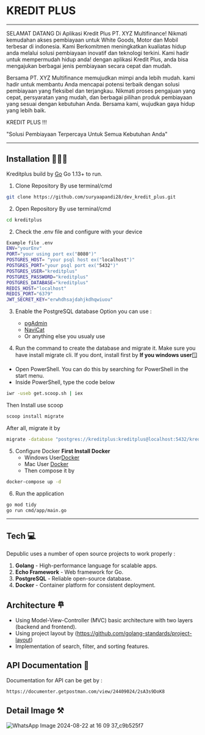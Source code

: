 # KREDIT PLUS
---
SELAMAT DATANG
Di Aplikasi Kredit Plus PT. XYZ Multifinance! Nikmati kemudahan akses pembiayaan untuk White Goods, Motor dan Mobil terbesar di indonesia. Kami Berkomitmen meningkatkan kualiatas hidup anda melalui solusi pembiayaan inovatif dan teknologi terkini.
Kami hadir untuk mempermudah hidup anda! dengan aplikasi Kredit Plus, anda bisa mengajukan berbagai jenis pembiayaan secara cepat dan mudah.

Bersama PT. XYZ Multifinance memujudkan mimpi anda lebih mudah. kami hadir untuk membantu Anda mencapai potensi terbaik dengan solusi pembiayaan yang fleksibel dan terjangkau. Nikmati proses pengajuan yang cepat, persyaratan yang mudah, dan berbagai pilihan produk pembiayaan yang sesuai dengan kebutuhan Anda. Bersama kami, wujudkan gaya hidup yang lebih baik.

KREDIT PLUS !!!

"Solusi Pembiayaan Terpercaya Untuk Semua Kebutuhan Anda"

---
## Installation 👨🏻‍💻

Kreditplus build by [Go](https://go.dev/dl/) Go 1.13+ to run.

1. Clone Repository
   By use terminal/cmd

```sh
git clone https://github.com/suryaapandi28/dev_kredit_plus.git
```

2. Open Repository
   By use terminal/cmd

```sh
cd kreditplus
```

2. Check the .env file and configure with your device

```sh
Example file .env
ENV="yourEnv"
PORT="your using port ex("8080")"
POSTGRES_HOST= "your psql host ex("localhost")"
POSTGRES_PORT="your psql port ex("5432")"
POSTGRES_USER="kreditplus"
POSTGRES_PASSWORD="kreditplus"
POSTGRES_DATABASE="kreditplus"
REDIS_HOST="localhost"
REDIS_PORT="6379"
JWT_SECRET_KEY="erwhdhsajdahjkdhqwiuou"
```

3. Enable the PostgreSQL database
   Option you can use :

   - [pgAdmin](https://www.pgadmin.org/)
   - [NaviCat](https://www.navicat.com/en/download/navicat-premium?gad_source=1&gclid=CjwKCAjwmYCzBhA6EiwAxFwfgFWv6YNc_nwrdL5BByjvaEmUNbzD0vvg-tHgv7x6rFyIx-zSdWYQWhoCRP0QAvD_BwE)
   - Or anything else you usualy use

4. Run the command to create the database and migrate it.
   Make sure you have install migrate cli.
   If you dont, install first by
**If you windows user**🪟

- Open PowerShell. You can do this by searching for PowerShell in the start menu.
- Inside PowerShell, type the code below

```sh
iwr -useb get.scoop.sh | iex
```

Then Install use scoop

```sh
scoop install migrate
```

After all, migrate it by

```sh
migrate -database "postgres://kreditplus:kreditplus@localhost:5432/kreditplus?sslmode=disable" -path db/migrations up
```

5. Configure Docker
   **First Install Docker**
   - Windows User[Docker](https://docs.docker.com/desktop/install/windows-install/)
   - Mac User [Docker](https://docs.docker.com/desktop/install/mac-install/)
   - Then compose it by

```sh
docker-compose up -d
```

6. Run the application

```sh
go mod tidy
go run cmd/app/main.go
```

---

## Tech 💻

Depublic uses a number of open source projects to work properly :

1. **Golang** - High-performance language for scalable apps.
2. **Echo Framework** - Web framework for Go.
3. **PostgreSQL** - Reliable open-source database.
4. **Docker** - Container platform for consistent deployment.

## Architecture 𐄷

- Using Model-View-Controller (MVC) basic architecture with two layers (backend and frontend).
- Using project layout by (https://github.com/golang-standards/project-layout)
- Implementation of search, filter, and sorting features.


## API Documentation 🔗

Documentation for API can be get by :

```sh
https://documenter.getpostman.com/view/24409024/2sA3s9DoK8
```
## Detail Image ⚒️

![WhatsApp Image 2024-08-22 at 16 09 37_c9b525f7](https://github.com/user-attachments/assets/311a0f51-ba03-494b-8b77-e51f66e67427)
